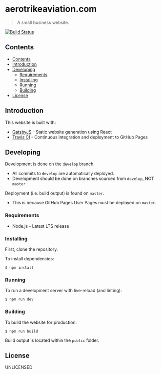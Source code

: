 # aerotrikeaviation.com
> A small business website.

[![Build Status](https://travis-ci.org/cdtinney/aerotrike-aviation.svg?branch=develop)](https://travis-ci.org/cdtinney/aerotrike-aviation)

## Contents

- [Contents](#contents)
- [Introduction](#introduction)
- [Developing](#developing)
  - [Requirements](#requirements)
  - [Installing](#installing)
  - [Running](#running)
  - [Building](#building)
- [License](#license)

## Introduction

This website is built with:

* [GatsbyJS](gatsbyjs.org) - Static website generation using React
* [Travis CI](https://travis-ci.org) - Continuous integration
  and deployment to GitHub Pages

## Developing

Development is done on the `develop` branch.
  * All commits to `develop` are automatically deployed.
  * Development should be done on branches sourced from `develop`, NOT `master`.

Deployment (i.e. build output) is found on `master`.
  * This is because GitHub Pages User Pages must be deployed on `master`.

### Requirements

* Node.js - Latest LTS release

### Installing

First, clone the repository.

To install dependencies:

```
$ npm install
```

### Running

To run a development server with live-reload (and linting):

```
$ npm run dev
```

### Building

To build the website for production:

```
$ npm run build
```

Build output is located within the `public` folder.

## License

UNLICENSED
